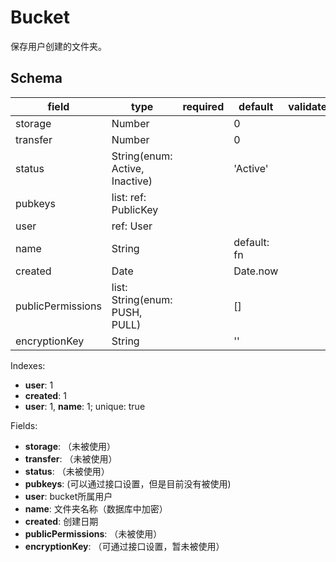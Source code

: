 # Bucket

保存用户创建的文件夹。

## Schema

| field             | type                           | required | default     | validate |
| ----------------- | ------------------------------ | -------- | ----------- | -------- |
| storage           | Number                         |          | 0           |          |
| transfer          | Number                         |          | 0           |          |
| status            | String(enum: Active, Inactive) |          | 'Active'    |          |
| pubkeys           | list: ref: PublicKey           |          |             |          |
| user              | ref: User                      |          |             |          |
| name              | String                         |          | default: fn |          |
| created           | Date                           |          | Date.now    |          |
| publicPermissions | list: String(enum: PUSH, PULL) |          | []          |          |
| encryptionKey     | String                         |          | ''          |          |

Indexes:

* **user**: 1
* **created**: 1
* **user**: 1, **name**: 1; unique: true

Fields:

* **storage**: （未被使用）
* **transfer**: （未被使用）
* **status**: （未被使用）
* **pubkeys**: (可以通过接口设置，但是目前没有被使用)
* **user**: bucket所属用户
* **name**: 文件夹名称（数据库中加密）
* **created**: 创建日期
* **publicPermissions**: （未被使用）
* **encryptionKey**: （可通过接口设置，暂未被使用）
